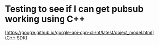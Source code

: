 # Testing to see if I can get pubsub working using C++

[https://google.github.io/google-api-cpp-client/latest/object_model.html](C++ SDK)


